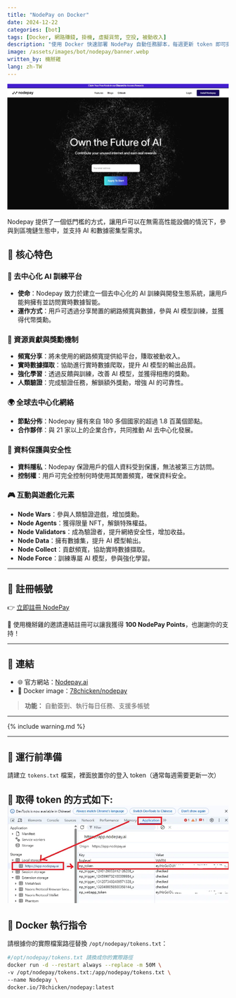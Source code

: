 ```yaml
---
title: "NodePay on Docker"
date: 2024-12-22
categories: [bot]
tags: [Docker, 網路賺錢, 掛機, 虛擬貨幣, 空投, 被動收入]
description: "使用 Docker 快速部署 NodePay 自動任務腳本，每週更新 token 即可掛機賺點數，支援自動完成平台任務。"
image: /assets/images/bot/nodepay/banner.webp
written_by: 機掰雞
lang: zh-TW
---
```

![NodePay 封面圖](/assets/images/bot/nodepay/banner.webp)

Nodepay 提供了一個低門檻的方式，讓用戶可以在無需高性能設備的情況下，參與到區塊鏈生態中，並支持 AI 和數據密集型需求。

## 🌟 核心特色

### 🔗 去中心化 AI 訓練平台

- **使命**：Nodepay 致力於建立一個去中心化的 AI 訓練與開發生態系統，讓用戶能夠擁有並訪問實時數據智能。
- **運作方式**：用戶可透過分享閒置的網路頻寬與數據，參與 AI 模型訓練，並獲得代幣獎勳。

### 📡 資源貢獻與獎勳機制

- **頻寬分享**：將未使用的網路頻寬提供給平台，賺取被動收入。
- **實時數據擷取**：協助進行實時數據爬取，提升 AI 模型的輸出品質。
- **強化學習**：透過反饋與訓練，改善 AI 模型，並獲得相應的獎勳。
- **人類驗證**：完成驗證任務，解鎖額外獎勳，增強 AI 的可靠性。

### 🌍 全球去中心化網絡

- **節點分佈**：Nodepay 擁有來自 180 多個國家的超過 1.8 百萬個節點。
- **合作夥伴**：與 21 家以上的企業合作，共同推動 AI 去中心化發展。

### 🔐 資料保護與安全性

- **資料隱私**：Nodepay 保證用戶的個人資料受到保護，無法被第三方訪問。
- **控制權**：用戶可完全控制何時使用其閒置頻寬，確保資料安全。

### 🎮 互動與遊戲化元素

- **Node Wars**：參與人類驗證遊戲，增加獎勳。
- **Node Agents**：獲得限量 NFT，解鎖特殊權益。
- **Node Validators**：成為驗證者，提升網絡安全性，增加收益。
- **Node Data**：擁有數據集，提升 AI 模型輸出。
- **Node Collect**：貢獻頻寬，協助實時數據擷取。
- **Node Force**：訓練專屬 AI 模型，參與強化學習。

---

## 📝 註冊帳號

👉 [立即註冊 NodePay](https://app.nodepay.ai/register?ref=TCVqK77JRJcYTVG)

🎉 使用機掰雞的邀請連結註冊可以讓我獲得 **100 NodePay Points**，也謝謝你的支持！

---

## 🔗 連結

- 🌐 官方網站：[Nodepay.ai](https://nodepay.ai/)
- 🐳 Docker image：[78chicken/nodepay](https://hub.docker.com/r/78chicken/nodepay)
> **功能：** 自動簽到、執行每日任務、支援多帳號

---

{% include warning.md %}

---

## 📁 運行前準備

請建立 `tokens.txt` 檔案，裡面放置你的登入 token（通常每週需要更新一次）

📌 取得 token 的方式如下:
![NodePay token](/assets/images/bot/nodepay/img_1.webp)
---

## 🐳 Docker 執行指令

請根據你的實際檔案路徑替換 `/opt/nodepay/tokens.txt`：

```bash
#/opt/nodepay/tokens.txt 請換成你的實際路徑
docker run -d --restart always --replace -m 50M \
-v /opt/nodepay/tokens.txt:/app/nodepay/tokens.txt \
--name Nodepay \
docker.io/78chicken/nodepay:latest
```
